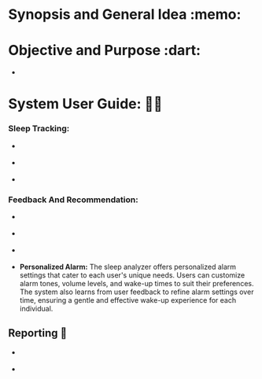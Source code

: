 </head>
<body>
  <h1>Synopsis and General Idea :memo:</h1>
  <p></p>

  <h1>Objective and Purpose :dart:</h1>
  <ul>
    <li></li>
  </ul>

  <h1>System User Guide: 👨‍💻</h1>
  <h3 style="font-weight: bold;">Sleep Tracking:</h3>
  <ul>
    <li>
      <strong></strong><br>
    </li>
    <br>
    <li>
      <strong></strong><br>
    </li>
    <br>
    <li>
      <strong></strong><br>
    </li>
  </ul>

  <h3 style="font-weight: bold;">Feedback And Recommendation:</h3>
  <ul>
    <li>
    </li>
    <br>
    <li>
    </li>
    <br>
    <li>
    </li>
    <br>
    <li>
      <strong>Personalized Alarm:</strong> The sleep analyzer offers personalized alarm settings that cater to each user's unique needs. Users can customize alarm tones, volume levels, and wake-up times to suit their preferences. The system also learns from user feedback to refine alarm settings over time, ensuring a gentle and effective wake-up experience for each individual.
    </li>
  </ul>
</body>
</html>
</head>
<body>
  <h2>Reporting 📑</h2>
  <ul>
    <li>
    </li>
    <br>
    <li>
    </li>
  </ul>
</body>
</html>



